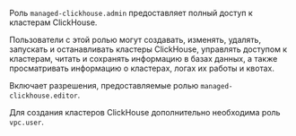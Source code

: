 Роль `managed-clickhouse.admin` предоставляет полный доступ к кластерам ClickHouse.

Пользователи с этой ролью могут создавать, изменять, удалять, запускать и останавливать кластеры ClickHouse, управлять доступом к кластерам, читать и сохранять информацию в базах данных, а также просматривать информацию о кластерах, логах их работы и квотах.

Включает разрешения, предоставляемые ролью `managed-clickhouse.editor`.

Для создания кластеров ClickHouse дополнительно необходима роль `vpc.user`.